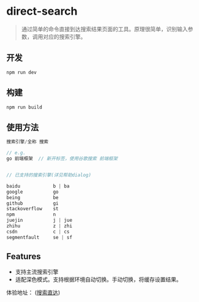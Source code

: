 # direct-search

> 通过简单的命令直接到达搜索结果页面的工具。原理很简单，识别输入参数，调用对应的搜索引擎。

## 开发

```
npm run dev
```

## 构建

```
npm run build
```

## 使用方法

```javascript
搜索引擎/全称 搜索

// e.g.
go 前端框架  // 新开标签，使用谷歌搜索 前端框架


// 已支持的搜索引擎(详见帮助dialog)

baidu            b | ba
google           go
being            be
github           gi
stackoverflow    st
npm              n
juejin           j | jue
zhihu            z | zhi
csdn             c | cs
segmentfault     se | sf
```

## Features

- 支持主流搜索引擎
- 适配深色模式。支持根据环境自动切换。手动切换，将缓存设置结果。

体验地址： ([搜索直达](https://ciro.club/search/))
